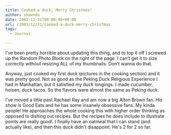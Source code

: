 ```yaml
---
title: Cooked a duck; Merry Christmas!
author: shawndo
date: 2003-12-31T00:00:00+00:00
url: /2003/12/31/cooked-a-duck-merry-christmas
tags:
  - Journal

---
```

I've been pretty horrible about updating this thing, and to top it off I screwed up the Random Photo Block on the right of the page. I can't get it to size correctly without resizing ALL of my thumbnails. Don't wanna do that.  

Anyway, just cooked my first duck (pictures in the cooking section) and it was pretty good. Not as good as the Peking Duck Religious Experience I had in Manhattan, but it satisfied my duck longings. I made cucumber, hoisen, duck tacos. So the flavors were almost the same as Peking duck.  

I've moved a little past Rachael Ray and am now a big Alton Brown fan. His show is Good Eats and he has some insanely obsessive fans. My kinda people! He approaches the whole cooking this with higher order thinking as opposed to dishing out recipes. But the recipes he does include to illustrate points are really good!. I finally have an oatmeal that I can stand (and actually like), and then this duck didn't disappoint. He's 2 for 2 so far.